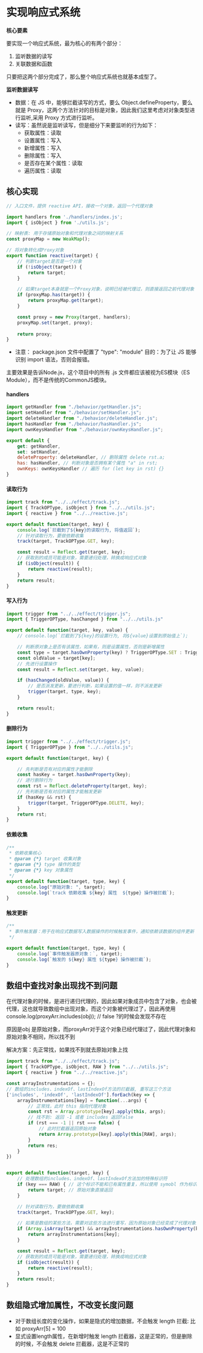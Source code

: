 # 实现响应式系统

**核心要素**

要实现一个响应式系统，最为核心的有两个部分：

1. 监听数据的读写
2. 关联数据和函数

只要把这两个部分完成了，那么整个响应式系统也就基本成型了。

**监听数据读写**

- 数据：在 JS 中，能够拦截读写的方式，要么 Object.defineProperty，要么就是 Proxy，这两个方法针对的目标是对象，因此我们这里考虑对对象类型进行监听,采用 Proxy 方式进行监听。
- 读写：虽然说是监听读写，但是细分下来要监听的行为如下：
  - 获取属性：读取
  - 设置属性：写入
  - 新增属性：写入
  - 删除属性：写入
  - 是否存在某个属性：读取
  - 遍历属性：读取


## 核心实现

```js
// 入口文件，提供 reactive API，接收一个对象，返回一个代理对象

import handlers from './handlers/index.js';
import { isObject } from './utils.js';

// 映射表: 用于存储原始对象和代理对象之间的映射关系
const proxyMap = new WeakMap();

// 将对象转化成Proxy对象
export function reactive(target) {
    // 判断target是否是一个对象
    if (!isObject(target)) {
        return target;
    }

    // 如果target本身就是一个Proxy对象，说明已经被代理过，则直接返回之前代理对象
    if (proxyMap.has(target)) {
        return proxyMap.get(target);
    }

    const proxy = new Proxy(target, handlers);
    proxyMap.set(target, proxy);
    
    return proxy;
}
```

- 注意： package.json 文件中配置了 "type": "module" 
目的：为了让 JS 能够识别 import 语法，否则会报错。

主要效果是告诉Node.js，这个项目中的所有 .js 文件都应该被视为ES模块（ES Module），而不是传统的CommonJS模块。


#### handlers

```js
import getHandler from "./behavior/getHandler.js";
import setHandler from "./behavior/setHandler.js";
import deleteHandler from "./behavior/deleteHandler.js";
import hasHandler from "./behavior/hasHandler.js";
import ownKeysHandler from "./behavior/ownKeysHandler.js";

export default {
    get: getHandler,
    set: setHandler,
    deleteProperty: deleteHandler, // 删除属性 delete rst.a;
    has: hasHandler, // 判断对象是否拥有某个属性 "a" in rst;
    ownKeys: ownKeysHandler // 遍历 for (let key in rst) {}
}
```

#### 读取行为

```js
import track from "../../effect/track.js";
import { TrackOPType, isObject } from "../../utils.js";
import { reactive } from "../../reactive.js";

export default function(target, key) {
    console.log(`拦截到了${key}的读取行为, 将值返回`);
    // 针对读取行为，要做依赖收集
    track(target, TrackOPType.GET, key);

    const result = Reflect.get(target, key);    
    // 获取到的成员可能是对象，需要递归处理，转换成响应式对象
    if (isObject(result)) {
        return reactive(result);
    }
    return result;
}
```

#### 写入行为

```js
import trigger from "../../effect/trigger.js";
import { TriggerOPType, hasChanged } from "../../utils.js"

export default function(target, key, value) {
    // console.log(`拦截到了${key}的设置行为, 将${value}设置到原始值上`);

    // 判断原对象上是否有该属性，如果有，则是设置属性，否则是新增属性
    const type = target.hasOwnProperty(key) ? TriggerOPType.SET : TriggerOPType.ADD;
    const oldValue = target[key];
    // 先进行设置操作
    const result = Reflect.set(target, key, value);

    if (hasChanged(oldValue, value)) {
        // 是否派发更新，要进行判断，如果设置的值一样，则不派发更新
        trigger(target, type, key);
    }

    return result;
}
```


#### 删除行为

```js
import trigger from "../../effect/trigger.js";
import { TriggerOPType } from "../../utils.js";

export default function(target, key) {

    // 先判断是否有对应的属性才能删除
    const hasKey = target.hasOwnProperty(key);
    // 进行删除行为
    const rst = Reflect.deleteProperty(target, key);
    // 先判断是否有对应的属性才能触发更新
    if (hasKey && rst) {
        trigger(target, TriggerOPType.DELETE, key);
    }
    return rst;
}
```

#### 依赖收集

```js
/**
 * 依赖收集核心
 * @param {*} target 收集对象
 * @param {*} type 操作的类型
 * @param {*} key 对象属性
 */
export default function(target, type, key) {
    console.log("原始对象: ", target);
    console.log(`track 依赖收集 ${key} 属性  ${type} 操作被拦截`);
}
```

#### 触发更新

```js
/**
 * 事件触发器：用于在响应式数据写入数据操作的时候触发事件，通知依赖该数据的组件更新
 */

export default function(target, type, key) {
    console.log(`事件触发器原对象：`, target);
    console.log(`触发的 ${key} 属性 ${type} 操作被拦截`);
}
```


## 数组中查找对象出现找不到问题

在代理对象的时候，是进行递归代理的，因此如果对象成员中包含了对象，也会被代理，这也就导致数组中出现对象，而这个对象被代理过了，因此再使用 console.log(proxyArr.includes(obj)); // false ?的时候会发现不存在

原因是obj 是原始对象，而proxyArr对于这个对象已经代理过了，因此代理对象和原始对象不相同，所以找不到

解决方案：先正常找，如果找不到就去原始对象上找

```js
import track from "../../effect/track.js";
import { TrackOPType, isObject, RAW } from "../../utils.js";
import { reactive } from "../../reactive.js";

const arrayInstrumentations = {};
// 数组的includes、indexOf、lastIndexOf方法的拦截器, 重写这三个方法
['includes', 'indexOf', 'lastIndexOf'].forEach(key => {
    arrayInstrumentations[key] = function(...args) {
        // 正常找，此时 this 指向代理对象
        const rst = Array.prototype[key].apply(this, args);
        // 找不到: 返回 -1 或者 includes 返回false
        if (rst === -1 || rst === false) {
            // 此时拦截器返回原始对象
            return Array.prototype[key].apply(this[RAW], args);
        }
        return res;
    }
})


export default function(target, key) {
    // 处理数组的includes、indexOf、lastIndexOf方法加的特殊标识符
    if (key === RAW) { // 这个标识不能和已有属性重复，所以使用 symobl 作为标识符
        return target; // 原始对象直接返回
    }

    // 针对读取行为，要做依赖收集
    track(target, TrackOPType.GET, key);

    // 如果是数组的某些方法，需要对这些方法进行重写，因为原始对象已经变成了代理对象，所以找不到
    if (Array.isArray(target) && arrayInstrumentations.hasOwnProperty(key)) {
        return arrayInstrumentations[key];
    }

    const result = Reflect.get(target, key);    
    // 获取到的成员可能是对象，需要递归处理，转换成响应式对象
    if (isObject(result)) {
        return reactive(result);
    }
    return result;
}

```


## 数组隐式增加属性，不改变长度问题

- 对于数组长度的变化操作，如果是隐式的增加数据，不会触发 length 拦截: 比如 proxyArr[5] = 100
- 显式设置length属性，在新增时触发 length 拦截器，这是正常的，但是删除的时候，不会触发 delete 拦截器，这是不正常的